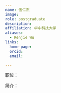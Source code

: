 ```yaml
---
name: 伍仁杰
image: 
role: postgraduate
description: 
affiliation: 华中科技大学
aliases:
  - Renjie Wu
links:
  home-page: 
  orcid: 
  email: 

---
```


职位：

简介：
